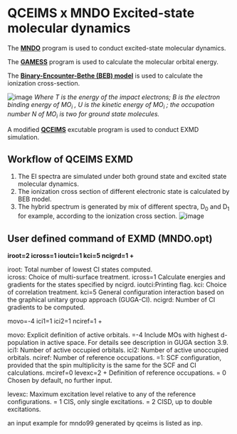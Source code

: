 # QCEIMS x MNDO Excited-state molecular dynamics

The **[MNDO](https://www.kofo.mpg.de/en/institute/history/1993-to-present/theoretical-chemistry)** program is used to conduct excited-state molecular dynamics.

The **[GAMESS](https://www.msg.chem.iastate.edu/gamess/)** program is used to calculate the molecular orbital energy.

The **[Binary-Encounter-Bethe (BEB) model](https://physics.nist.gov/PhysRefData/Ionization/intro.html)** is used to calculate the ionization cross-section.

![image](https://user-images.githubusercontent.com/30486093/147526011-6021876e-d079-4ddb-82fb-44bbe74d810b.png)
*Where T is the energy of the impact electrons; B is the electron binding energy of MO<sub>i</sub> , U is the kinetic energy of MO<sub>i</sub> ; the occupation number N of MO<sub>i</sub> is two for ground state molecules.*

A modified **[QCEIMS](QCEIM_module/qceims_mndo)** excutable program is used to conduct EXMD simulation.
## Workflow of QCEIMS EXMD
1) The EI spectra are simulated under both ground state and excited state molecular dynamics.
2) The ionization cross section of different electronic state is calculated by BEB model.
3) The hybrid spectrum is generated by mix of different spectra, D<sub>0</sub> and D<sub>1</sub> for example, according to the ionization cross section.
![image](https://user-images.githubusercontent.com/30486093/147525775-8c71fe9d-691d-41e7-a1cf-63e72aa6fbf3.png)


## User defined command of EXMD (MNDO.opt)
**iroot=2 icross=1 ioutci=1 kci=5 ncigrd=1 +**

  iroot: Total number of lowest CI states computed.<br />
  icross: Choice of multi-surface treatment.
    icross=1 Calculate energies and gradients for the states
        specified by ncigrd.
  ioutci:Printing flag.
  kci: Choice of correlation treatment.
    kci=5 General configuration interaction based on the
        graphical unitary group approach (GUGA-CI).
  ncigrd: Number of CI gradients to be computed.

movo=-4 ici1=1 ici2=1 nciref=1 +

  movo: Explicit definition of active orbitals.
    =-4 Include MOs with highest d-population in active space.
      For details see description in GUGA section 3.9.
  ici1: Number of active occupied orbitals.
  ici2: Number of active unoccupied orbitals.
  nciref: Number of reference occupations.
    =1: SCF configuration, provided that the spin
    multiplicity is the same for the SCF and CI calculations.
mciref=0 levexc=2 +
  Definition of reference occupations.
        = 0 Chosen by default, no further input.

  levexc: Maximum excitation level relative to any of the reference
          configurations.
          = 1 CIS, only single excitations.
          = 2 CISD, up to double excitations.

an input example for mndo99 generated by qceims is listed as inp.
